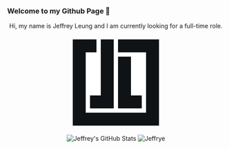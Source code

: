 ### Welcome to my Github Page 👋

<p align='center'>Hi, my name is Jeffrey Leung and I am currently looking for a full-time role.</p>
 
<h3 align='center'>
 <a href='http://jeffreyleung.netlify.app/'>
  <img src='https://raw.githubusercontent.com/jef1993/jef1993/main/logo.svg' width=200>
 </a>
</h3>




<div align='center'>
   <img  height=150 src="https://github-readme-stats.vercel.app/api?username=jef1993&show_icons=true&theme=swift" alt="Jeffrey's 
   GitHub Stats" />
   <img 'height=150 src='https://github-readme-stats.vercel.app/api/top-langs/?username=jef1993&langs_count=3&theme=swift&layout=compact' alt='Jeffrye's lanuages'>
</div>



